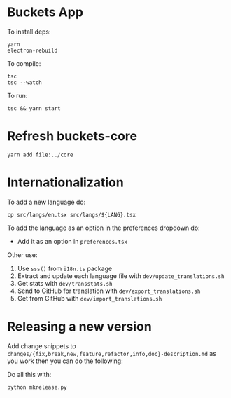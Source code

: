 # Buckets App

To install deps:

    yarn
    electron-rebuild

To compile:

    tsc
    tsc --watch


To run:

    tsc && yarn start


# Refresh buckets-core

    yarn add file:../core

# Internationalization

To add a new language do:

    cp src/langs/en.tsx src/langs/${LANG}.tsx

To add the language as an option in the preferences dropdown do:

- Add it as an option in `preferences.tsx`

Other use:

1. Use `sss()` from `i18n.ts` package
2. Extract and update each language file with `dev/update_translations.sh`
3. Get stats with `dev/transstats.sh`
4. Send to GitHub for translation with `dev/export_translations.sh`
5. Get from GitHub with `dev/import_translations.sh`


# Releasing a new version

Add change snippets to `changes/{fix,break,new,feature,refactor,info,doc}-description.md` as you work then you can do the following:

Do all this with:

    python mkrelease.py
